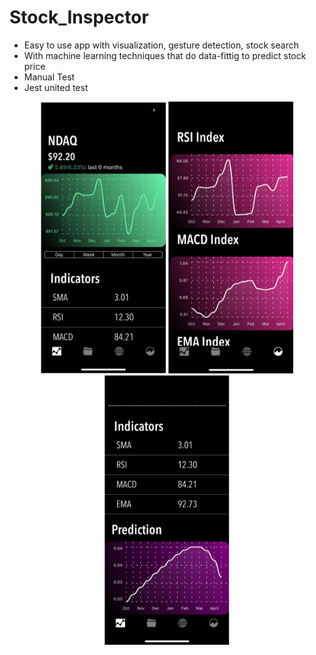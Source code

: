 # Stock_Inspector
- Easy to use app with visualization, gesture detection, stock search
- With machine learning techniques that do data-fittig to predict stock price
- Manual Test
- Jest united test
<p align="center">
  <img src="./Screen1.png" width="200" title="hover text">
  <img src="./Screen2.png" width="200" alt="accessibility text">
  <img src="./Screen3.png" width="200" alt="accessibility text">
  
</p>
